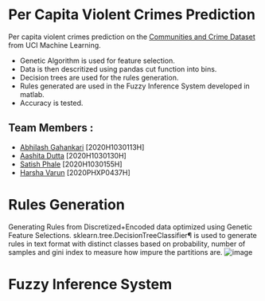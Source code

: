 # Per Capita Violent Crimes Prediction
Per capita violent crimes prediction on the  <a href="http://archive.ics.uci.edu/ml/datasets/communities+and+crime">Communities and Crime Dataset</a> from UCI Machine Learning.
* Genetic Algorithm is used for feature selection. 
* Data is then descritized using pandas cut function into bins.
* Decision trees are used for the rules generation.
* Rules generated are used in the Fuzzy Inference System developed in matlab.
* Accuracy is tested.
## Team Members : 
* [Abhilash Gahankari](https://github.com/abhilashgahankari) [2020H1030113H]
* [Aashita Dutta](https://github.com/aashitadutta) [2020H1030130H]
* [Satish Phale](https://github.com/satishphale) [2020H1030155H]
* [Harsha Varun](https://github.com/varunmarisetty) [2020PHXP0437H]
# Rules Generation
Generating Rules from Discretized+Encoded data optimized using Genetic Feature Selections. sklearn.tree.DecisionTreeClassifier¶ is used to generate rules in text format with distinct classes based on probability, number of samples and gini index to measure how impure the partitions are.
![image](https://user-images.githubusercontent.com/6908904/121800938-3d22af80-cc52-11eb-8cdb-3d510073a90e.png)

# Fuzzy Inference System
